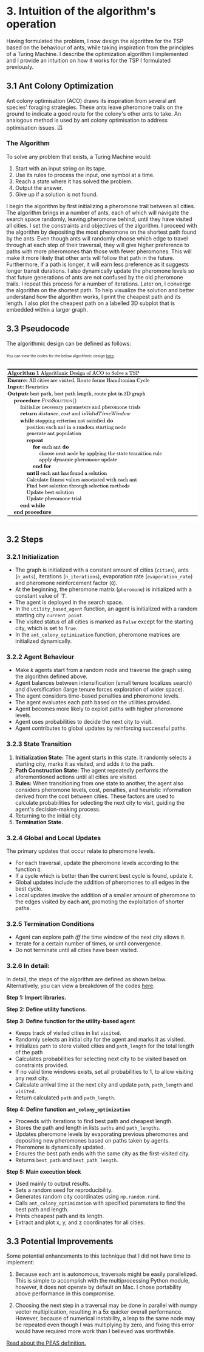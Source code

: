 # 3. Intuition of the algorithm's operation
Having formulated the problem, I now design the algorithm for the TSP based on the behaviour of ants, while taking inspiration from the principles of a Turing Machine.  I describe the optimization algorithm I implemented and I provide an intuition on how it works for the TSP I formulated previously. 

## 3.1 Ant Colony Optimization

Ant colony optimisation (ACO) draws its inspiration from several ant species' foraging strategies. These ants leave pheromone trails on the ground to indicate a good route for the colony's other ants to take. An analogous method is used by ant colony optimisation to address optimisation issues. <sup><sub>[[7]](https://www.researchgate.net/publication/308953674_Ant_Colony_Optimization).</sub></sup>
### The Algorithm
To solve any problem that exists, a Turing Machine would:
1. Start with an input string on its tape.
2. Use its rules to process the input, one symbol at a time.
3. Reach a state where it has solved the problem.
4. Output the answer.
5. Give up if a solution is not found.
   
I begin the algorithm by first initializing a pheromone trail between all cities.  The algorithm brings in a number of ants, each of which will navigate the search space randomly, leaving pheromone behind, until they have visited all cities. I set the constraints and objectives of the algorithm.  I proceed with the algorithm by depositing the most pheromone on the shortest path found by the ants.  Even though ants will randomly choose which edge to travel through at each step of their traversal, they will give higher preference to paths with more pheromones than those with fewer pheromones.  This will make it more likely that other ants will follow that path in the future.  Furthermore, if a path is longer, it will earn less preference as it suggests longer transit durations.  I also dynamically update the pheromone levels so that future generations of ants are not confused by the old pheromone trails.  I repeat this process for a number of iterations.  Later on, I converge the algorithm on the shortest path.  To help visualize the solution and better understand how the algorithm works, I print the cheapest path and its length.  I also plot the cheapest path on a labelled 3D subplot that is embedded within a larger graph.

## 3.3 Pseudocode
The algorithmic design can be defined as follows:

<sup><sub>You can view the codes for the below algorithmic design [here](https://github.com/wafaajaunnoo/AntsInMyCode/blob/main/pseudocode.js-master/docs/pseudocode.html).</sub></sup>


<p align="center">
<img width="573" alt="Algorithmic Design" src="/assets/algorithmic-design.png">
</p>

## 3.2 Steps

### 3.2.1 Initialization  
* The graph is initialized with a constant amount of cities (`cities`), ants (`n_ants`), iterations (`n_iterations`), evaporation rate (`evaporation_rate`) and pheromone reinforcement factor (`Q`).
* At the beginning, the pheromone matrix (`pheromone`) is initialized with a constant value of '1'.
* The agent is deployed in the search space.
* In the `utility_based_agent` function, an agent is initialized with a random starting city `current_point`.
* The visited status of all cities is marked as `False` except for the starting city, which is set to `True`.
* In the `ant_colony_optimization` function, pheromone matrices are initialized dynamically.

### 3.2.2 Agent Behaviour
* Make _k_ agents start from a random node and traverse the graph using the algorithm defined above. 
* Agent balances between intensification (small tenure localizes search) and diversification (large tenure forces exploration of wider space).
* The agent considers time-based penalties and pheromone levels.
* The agent evaluates each path based on the utilities provided.
* Agent becomes more likely to exploit paths with higher pheromone levels.
* Agent uses probabilities to decide the next city to visit.
* Agent contributes to global updates by reinforcing successful paths.

### 3.2.3 State Transition 

1. **Initialization State:** The agent starts in this state. It randomly selects a starting city, marks it as visited, and adds it to the path.
2. **Path Construction State:** The agent repeatedly performs the aforementioned actions until all cities are visited. 
3. **Rules:** When transitioning from one state to another, the agent also considers pheromone levels, cost, penalties, and heuristic information derived from the cost between cities.  These factors are used to calculate probabilities for selecting the next city to visit, guiding the agent's decision-making process.
4. Returning to the initial city.
5. **Termination State.**

### 3.2.4 Global and Local Updates
The primary updates that occur relate to pheromone levels.
* For each traversal, update the pheromone levels according to the function `Q`.
* If a cycle which is better than the current best cycle is found, update it.
* Global updates include the addition of pheromones to all edges in the best cycle.
* Local updates involve the addition of a smaller amount of pheromone to the edges visited by each ant, promoting the exploitation of shorter paths.

### 3.2.5 Termination Conditions
* Agent can explore path _iff_ the time window of the next city allows it.
* Iterate for a certain number of times, or until convergence.
* Do not terminate until all cities have been visited.

### 3.2.6 In detail:
In detail, the steps of the algorithm are defined as shown below.  Alternatively, you can view a breakdown of the codes [here](https://github.com/wafaajaunnoo/AntsInMyCode/blob/main/code-breakdown.md).

**Step 1: Import libraries.**

**Step 2: Define utility functions.**

**Step 3: Define function for the utility-based agent** 
* Keeps track of visited cities in list `visited`.
* Randomly selects an initial city for the agent and marks it as visited.
* Initializes `path` to store visited cities and `path_length` for the total length of the path
* Calculates probabilities for selecting next city to be visited based on constraints provided.
* If no valid time windows exists, set all probabilities to 1, to allow visiting any next city.
* Calculate arrival time at the next city and update `path`, `path_length` and `visited`.
* Return calculated `path` and `path_length`.
    
**Step 4: Define function `ant_colony_optimization`**
* Proceeds with iterations to find best path and cheapest length.
* Stores the path and length in lists `paths` and `path_lengths`.
* Updates pheromone levels by evaporating previous pheromones and depositing new pheromones based on paths taken by agents.
* Pheromone is dynamically updated.
* Ensures the best path ends with the same city as the first-visited city.
* Returns `best_path` and `best_path_length`.
    
**Step 5: Main execution block** 
* Used mainly to output results.
* Sets a random seed for reproducibility.
* Generates random city coordinates using `np.random.rand`.
* Calls `ant_colony_optimization` with specified parameters to find the best path and length.
* Prints cheapest path and its length.
* Extract and plot x, y, and z coordinates for all cities.

## 3.3 Potential Improvements
Some potential enhancements to this technique that I did not have time to implement:

1. Because each ant is autonomous, traversals might be easily parallelized. This is simple to accomplish with the multiprocessing Python module, however, it does not operate by default on Mac. I chose portability above performance in this compromise.

2. Choosing the next step in a traversal may be done in parallel with numpy vector multiplication, resulting in a 5x quicker overall performance. However, because of numerical instability, a leap to the same node may be repeated even though I was multiplying by zero, and fixing this error would have required more work than I believed was worthwhile.

[Read about the PEAS definition.](https://github.com/wafaajaunnoo/AntsInMyCode/blob/main/peas-def.md)



